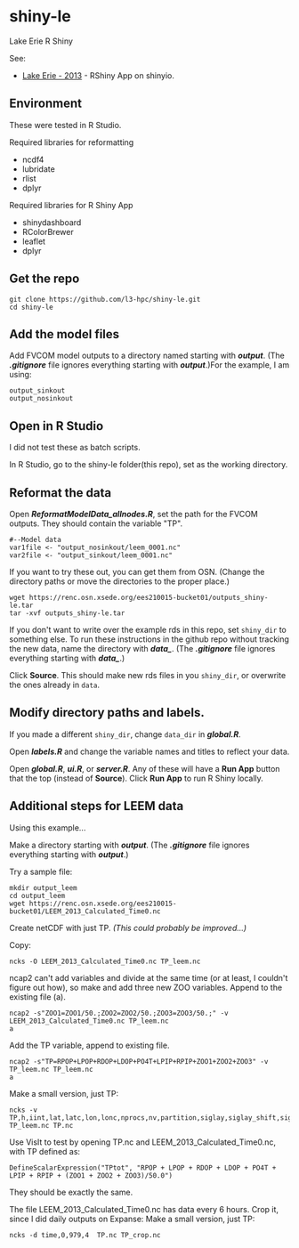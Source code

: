 # shiny-le
Lake Erie R Shiny

See:
- [Lake Erie - 2013](https://lisalenorelowe.shinyapps.io/shiny-le) - RShiny App on shinyio.

## Environment
These were tested in R Studio.

Required libraries for reformatting
- ncdf4
- lubridate
- rlist
- dplyr

Required libraries for R Shiny App
- shinydashboard
- RColorBrewer
- leaflet
- dplyr

## Get the repo
```
git clone https://github.com/l3-hpc/shiny-le.git
cd shiny-le
```

## Add the model files
Add FVCOM model outputs to a directory named starting with ***output***. (The ***.gitignore*** file ignores everything starting with ***output***.)For the example, I am using:
```
output_sinkout
output_nosinkout
```

## Open in R Studio
I did not test these as batch scripts.

In R Studio, go to the shiny-le folder(this repo), set as the working directory.  

## Reformat the data
Open ***ReformatModelData_allnodes.R***, set the path for the FVCOM outputs.  They should contain the variable "TP". 
```
#--Model data
var1file <- "output_nosinkout/leem_0001.nc"
var2file <- "output_sinkout/leem_0001.nc"
```

If you want to try these out, you can get them from OSN.  (Change the directory paths or move the directories to the proper place.)
```
wget https://renc.osn.xsede.org/ees210015-bucket01/outputs_shiny-le.tar
tar -xvf outputs_shiny-le.tar
```

If you don't want to write over the example rds in this repo, set `shiny_dir` to something else.  To run these instructions in the github repo without tracking the new data, name the directory with ***data_***.  (The ***.gitignore*** file ignores everything starting with ***data_***.)

Click **Source**.  This should make new rds files in you `shiny_dir`, or overwrite the ones already in `data`.

## Modify directory paths and labels.
If you made a different `shiny_dir`, change `data_dir` in ***global.R***.

Open ***labels.R*** and change the variable names and titles to reflect your data.

Open ***global.R***, ***ui.R***, or ***server.R***.  Any of these will have a **Run App** button that the top (instead of **Source**).  Click **Run App** to run R Shiny locally.

## Additional steps for LEEM data
Using this example...

Make a directory starting with ***output***.  (The ***.gitignore*** file ignores everything starting with ***output***.)  

Try a sample file:
```
mkdir output_leem
cd output_leem
wget https://renc.osn.xsede.org/ees210015-bucket01/LEEM_2013_Calculated_Time0.nc
```

Create netCDF with just TP. *(This could probably be improved...)*

Copy:
```
ncks -O LEEM_2013_Calculated_Time0.nc TP_leem.nc
```
ncap2 can't add variables and divide at the same time (or at least, I couldn't figure out how), so make and add three new ZOO variables.  Append to the existing file (a).
```
ncap2 -s"ZOO1=ZOO1/50.;ZOO2=ZOO2/50.;ZOO3=ZOO3/50.;" -v LEEM_2013_Calculated_Time0.nc TP_leem.nc
a
```
Add the TP variable, append to existing file.
```
ncap2 -s"TP=RPOP+LPOP+RDOP+LDOP+PO4T+LPIP+RPIP+ZOO1+ZOO2+ZOO3" -v TP_leem.nc TP_leem.nc
a
```
Make a small version, just TP:
```
ncks -v TP,h,iint,lat,latc,lon,lonc,nprocs,nv,partition,siglay,siglay_shift,siglev,time,x,xc,y,yc,zeta TP_leem.nc TP.nc
```

Use VisIt to test by opening TP.nc and LEEM_2013_Calculated_Time0.nc, with TP defined as:
```
DefineScalarExpression("TPtot", "RPOP + LPOP + RDOP + LDOP + PO4T + LPIP + RPIP + (ZOO1 + ZOO2 + ZOO3)/50.0")
```

They should be exactly the same.

The file LEEM_2013_Calculated_Time0.nc has data every 6 hours.  Crop it, since I did daily outputs on Expanse:
Make a small version, just TP:
```
ncks -d time,0,979,4  TP.nc TP_crop.nc
```

